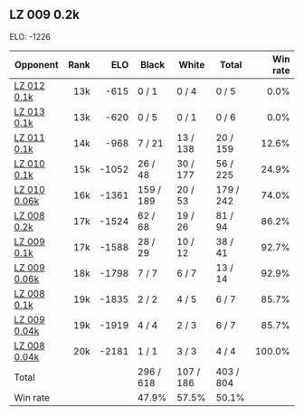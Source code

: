 ## LZ 009 0.2k ##

ELO: -1226

Opponent | Rank | ELO | Black | White | Total | Win rate
---------|-----:|----:|-------|-------|-------|-------:
[LZ 012 0.1k](LZ%20012%200.1k.md) | 13k | -615 | 0 / 1 | 0 / 4 | 0 / 5 | 0.0%
[LZ 013 0.1k](LZ%20013%200.1k.md) | 13k | -620 | 0 / 5 | 0 / 1 | 0 / 6 | 0.0%
[LZ 011 0.1k](LZ%20011%200.1k.md) | 14k | -968 | 7 / 21 | 13 / 138 | 20 / 159 | 12.6%
[LZ 010 0.1k](LZ%20010%200.1k.md) | 15k | -1052 | 26 / 48 | 30 / 177 | 56 / 225 | 24.9%
[LZ 010 0.06k](LZ%20010%200.06k.md) | 16k | -1361 | 159 / 189 | 20 / 53 | 179 / 242 | 74.0%
[LZ 008 0.2k](LZ%20008%200.2k.md) | 17k | -1524 | 62 / 68 | 19 / 26 | 81 / 94 | 86.2%
[LZ 009 0.1k](LZ%20009%200.1k.md) | 17k | -1588 | 28 / 29 | 10 / 12 | 38 / 41 | 92.7%
[LZ 009 0.06k](LZ%20009%200.06k.md) | 18k | -1798 | 7 / 7 | 6 / 7 | 13 / 14 | 92.9%
[LZ 008 0.1k](LZ%20008%200.1k.md) | 19k | -1835 | 2 / 2 | 4 / 5 | 6 / 7 | 85.7%
[LZ 009 0.04k](LZ%20009%200.04k.md) | 19k | -1919 | 4 / 4 | 2 / 3 | 6 / 7 | 85.7%
[LZ 008 0.04k](LZ%20008%200.04k.md) | 20k | -2181 | 1 / 1 | 3 / 3 | 4 / 4 | 100.0%
Total | | | 296 / 618 | 107 / 186 | 403 / 804 | 
Win rate| | | 47.9% | 57.5% | 50.1% | 

